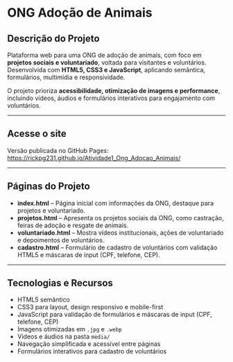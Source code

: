 # ONG Adoção de Animais

## Descrição do Projeto

Plataforma web para uma ONG de adoção de animais, com foco em **projetos sociais e voluntariado**, voltada para visitantes e voluntários. Desenvolvida com **HTML5, CSS3 e JavaScript**, aplicando semântica, formulários, multimídia e responsividade.

O projeto prioriza **acessibilidade, otimização de imagens e performance**, incluindo vídeos, áudios e formulários interativos para engajamento com voluntários.

---

## Acesse o site

Versão publicada no GitHub Pages:  
https://rickpg231.github.io/Atividade1_Ong_Adocao_Animais/

---

## Páginas do Projeto

- **index.html** – Página inicial com informações da ONG, destaque para projetos e voluntariado.  
- **projetos.html** – Apresenta os projetos sociais da ONG, como castração, feiras de adoção e resgate de animais.  
- **voluntariado.html** – Mostra vídeos institucionais, ações de voluntariado e depoimentos de voluntários.  
- **cadastro.html** – Formulário de cadastro de voluntários com validação HTML5 e máscaras de input (CPF, telefone, CEP).

---

## Tecnologias e Recursos

- HTML5 semântico  
- CSS3 para layout, design responsivo e mobile-first  
- JavaScript para validação de formulários e máscaras de input (CPF, telefone, CEP)  
- Imagens otimizadas em `.jpg` e `.webp`  
- Vídeos e áudios na pasta `media/`  
- Navegação simplificada e acessível entre páginas  
- Formulários interativos para cadastro de voluntários
